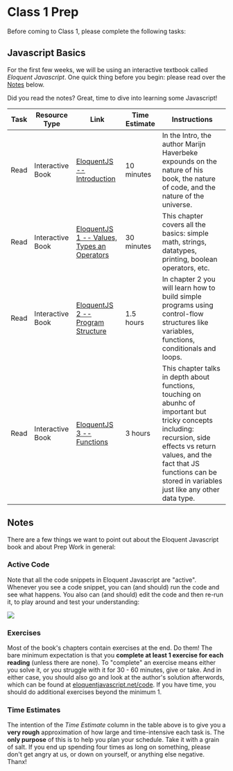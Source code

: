 
# Class 1 Prep

Before coming to Class 1, please complete the following tasks:

## Javascript Basics

For the first few weeks, we will be using an interactive textbook called *Eloquent Javascript*. One quick thing before you begin: please read over the [Notes](./#notes) below.

Did you read the notes? Great, time to dive into learning some Javascript!

Task | Resource Type | Link | Time Estimate | Instructions
-----|---------------|------|---------------|-------------
Read | Interactive Book | [EloquentJS -- Introduction ][eloquent-intro] | 10 minutes | In the Intro, the author Marijn Haverbeke expounds on the nature of his book, the nature of code, and the nature of the universe.
Read | Interactive Book | [EloquentJS 1 -- Values, Types an Operators][eloquent1] | 30 minutes | This chapter covers all the basics: simple math, strings, datatypes, printing, boolean operators, etc.
Read | Interactive Book | [EloquentJS 2 -- Program Structure][eloquent2] | 1.5 hours | In chapter 2 you will learn how to build simple programs using control-flow structures like variables, functions, conditionals and loops.
Read | Interactive Book | [EloquentJS 3 -- Functions][eloquent3] | 3 hours | This chapter talks in depth about functions, touching on abunhc of important but tricky concepts including: recursion, side effects vs return values, and the fact that JS functions can be stored in variables just like any other data type.

## Notes

There are a few things we want to point out about the Eloquent Javascript book and about Prep Work in general:

### Active Code

Note that all the code snippets in Eloquent Javascript are "active". Whenever you see a code snippet, you can (and should) run the code and see what happens. You also can (and should) edit the code and then re-run it, to play around and test your understanding:

<img src=http://g.recordit.co/dWDRoTUSq2.gif />

### Exercises

Most of the book's chapters contain exercises at the end. Do them! The bare minimum expectation is that you **complete at least 1 exercise for each reading** (unless there are none). To "complete" an exercise means either you solve it, or you struggle with it for 30 - 60 minutes, give or take. And in either case, you should also go and look at the author's solution afterwords, which can be found at [eloquentjavascript.net/code](eloquentjavascript.net/code). If you have time, you should do additional exercises beyond the minimum 1.

### Time Estimates

The intention of the *Time Estimate* column in the table above is to give you a **very rough** approximation of how large and time-intensive each task is. The **only purpose** of this is to help you plan your schedule. Take it with a grain of salt. If you end up spending four times as long on something, please don't get angry at us, or down on yourself, or anything else negative. Thanx!


[eloquent-intro]: http://eloquentjavascript.net/00_intro.html
[eloquent1]: http://eloquentjavascript.net/01_values.html
[eloquent2]: http://eloquentjavascript.net/02_program_structure.html
[eloquent3]: http://eloquentjavascript.net/03_functions.html

